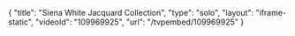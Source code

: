 {
    "title": "Siena White Jacquard Collection",
    "type": "solo",
    "layout": "iframe-static",
    "videoId": "109969925",
    "url": "\/tvpembed\/109969925"
}